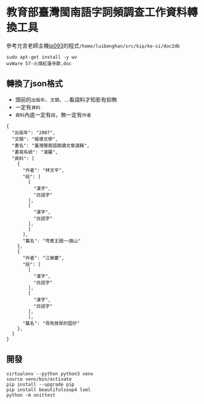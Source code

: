 # 教育部臺灣閩南語字詞頻調查工作資料轉換工具

參考允言老師主機[ip093](https://github.com/Taiwanese-Corpus/Ungian_Tsu2-ki1#ip093)的程式`/home/luibenghan/src/kip/ke-si/doc2db`
```
sudo apt-get install -y wv
wvWare 57-火燒紅蓮寺歌.doc 
```

## 轉換了json格式

* 頭前的`出版年`、`文類`、…看語料才知影有抑無
* 一定有`資料`
* `資料`內底一定有`段`，無一定有`作者`

```
{
  "出版年": "2007",
  "文類": "報導文學",
  "書名": "臺灣閩南語朗讀文章選輯",
  "書寫系統": "漢羅",
  "資料": [
    {
      "作者": "林文平",
      "段": [
        [
          "漢字",
          "白話字"
        ],
        [
          "漢字",
          "白話字"
        ],
        ]
      ],
      "篇名": "芎蕉王國──旗山"
    },
    {
      "作者": "江榮慶",
      "段": [
        [
          "漢字",
          "白話字"
        ],
        [
          "漢字",
          "白話字"
        ],
        ],
      "篇名": "毋免放尿的囡仔"
    },
  ]
}
```

## 開發
```
virtualenv --python python3 venv
source venv/bin/activate
pip install --upgrade pip
pip install beautifulsoup4 lxml
python -m unittest
```